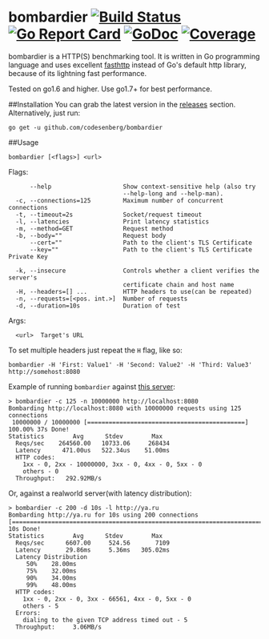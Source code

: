 # bombardier [![Build Status](https://travis-ci.org/codesenberg/bombardier.svg?branch=release-1.0)](https://travis-ci.org/codesenberg/bombardier) [![Go Report Card](https://goreportcard.com/badge/github.com/codesenberg/bombardier)](https://goreportcard.com/report/github.com/codesenberg/bombardier) [![GoDoc](https://godoc.org/github.com/codesenberg/bombardier?status.svg)](http://godoc.org/github.com/codesenberg/bombardier) [![Coverage](https://gocover.io/_badge/github.com/codesenberg/bombardier)](https://gocover.io/github.com/codesenberg/bombardier)
bombardier is a HTTP(S) benchmarking tool. It is written in Go programming language and uses excellent [fasthttp](https://github.com/valyala/fasthttp) instead of Go's default http library, because of its lightning fast performance.

Tested on go1.6 and higher. Use go1.7+ for best performance.

##Installation
You can grab the latest version in the [releases](https://github.com/codesenberg/bombardier/releases) section.
Alternatively, just run:

`go get -u github.com/codesenberg/bombardier`

##Usage
```
bombardier [<flags>] <url>
```

Flags:
```
      --help                    Show context-sensitive help (also try
                                --help-long and --help-man).
  -c, --connections=125         Maximum number of concurrent connections
  -t, --timeout=2s              Socket/request timeout
  -l, --latencies               Print latency statistics
  -m, --method=GET              Request method
  -b, --body=""                 Request body
      --cert=""                 Path to the client's TLS Certificate
      --key=""                  Path to the client's TLS Certificate Private Key

  -k, --insecure                Controls whether a client verifies the server's
                                certificate chain and host name
  -H, --headers=[] ...          HTTP headers to use(can be repeated)
  -n, --requests=[<pos. int.>]  Number of requests
  -d, --duration=10s            Duration of test
```
Args:
```
  <url>  Target's URL
```
To set multiple headers just repeat the `H` flag, like so:
```
bombardier -H 'First: Value1' -H 'Second: Value2' -H 'Third: Value3' http://somehost:8080
```
Example of running `bombardier` against [this server](https://godoc.org/github.com/codesenberg/bombardier/cmd/utils/simplebenchserver):
```
> bombardier -c 125 -n 10000000 http://localhost:8080
Bombarding http://localhost:8080 with 10000000 requests using 125 connections
 10000000 / 10000000 [============================================] 100.00% 37s Done!
Statistics        Avg      Stdev        Max
  Reqs/sec    264560.00   10733.06     268434
  Latency      471.00us   522.34us    51.00ms
  HTTP codes:
    1xx - 0, 2xx - 10000000, 3xx - 0, 4xx - 0, 5xx - 0
    others - 0
  Throughput:   292.92MB/s
```
Or, against a realworld server(with latency distribution):
```
> bombardier -c 200 -d 10s -l http://ya.ru
Bombarding http://ya.ru for 10s using 200 connections
[=========================================================================] 10s Done!
Statistics        Avg      Stdev        Max
  Reqs/sec      6607.00     524.56       7109
  Latency       29.86ms     5.36ms   305.02ms
  Latency Distribution
     50%    28.00ms
     75%    32.00ms
     90%    34.00ms
     99%    48.00ms
  HTTP codes:
    1xx - 0, 2xx - 0, 3xx - 66561, 4xx - 0, 5xx - 0
    others - 5
  Errors:
    dialing to the given TCP address timed out - 5
  Throughput:     3.06MB/s
```
